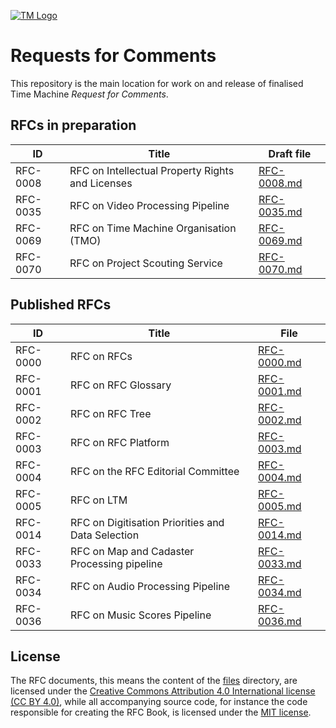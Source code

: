 [![TM Logo](tm_logo.png)](https://www.timemachine.eu)

# Requests for Comments

This repository is the main location for work on and release of finalised Time
Machine _Request for Comments_.

## RFCs in preparation

| ID       | Title                                            | Draft file                                       |
| -------- | ------------------------------------------------ | ------------------------------------------------ |
| RFC-0008 | RFC on Intellectual Property Rights and Licenses | [RFC-0008.md](files/drafts/RFC-0008/RFC-0008.md) |
| RFC-0035 | RFC on Video Processing Pipeline                 | [RFC-0035.md](files/drafts/RFC-0035/RFC-0035.md) |
| RFC-0069 | RFC on Time Machine Organisation (TMO)           | [RFC-0069.md](files/drafts/RFC-0069/RFC-0069.md) |
| RFC-0070 | RFC on Project Scouting Service                  | [RFC-0070.md](files/drafts/RFC-0070/RFC-0070.md) |

## Published RFCs

| ID       | Title                                             | File                                               |
| -------- | ------------------------------------------------- | -------------------------------------------------- |
| RFC-0000 | RFC on RFCs                                       | [RFC-0000.md](files/releases/RFC-0000/RFC-0000.md) |
| RFC-0001 | RFC on RFC Glossary                               | [RFC-0001.md](files/releases/RFC-0001/RFC-0001.md) |
| RFC-0002 | RFC on RFC Tree                                   | [RFC-0002.md](files/releases/RFC-0002/RFC-0002.md) |
| RFC-0003 | RFC on RFC Platform                               | [RFC-0003.md](files/releases/RFC-0003/RFC-0003.md) |
| RFC-0004 | RFC on the RFC Editorial Committee                | [RFC-0004.md](files/releases/RFC-0004/RFC-0004.md) |
| RFC-0005 | RFC on LTM                                        | [RFC-0005.md](files/releases/RFC-0005/RFC-0005.md) |
| RFC-0014 | RFC on Digitisation Priorities and Data Selection | [RFC-0014.md](files/releases/RFC-0014/RFC-0014.md) |
| RFC-0033 | RFC on Map and Cadaster Processing pipeline       | [RFC-0033.md](files/releases/RFC-0033/RFC-0033.md) |
| RFC-0034 | RFC on Audio Processing Pipeline                  | [RFC-0034.md](files/releases/RFC-0034/RFC-0034.md) |
| RFC-0036 | RFC on Music Scores Pipeline                      | [RFC-0036.md](files/releases/RFC-0036/RFC-0036.md) |

## License

The RFC documents, this means the content of the [files](./files) directory, are
licensed under the
[Creative Commons Attribution 4.0 International license (CC BY 4.0)](https://creativecommons.org/licenses/by/4.0/),
while all accompanying source code, for instance the code responsible for
creating the RFC Book, is licensed under the [MIT license](./LICENSE.md).

